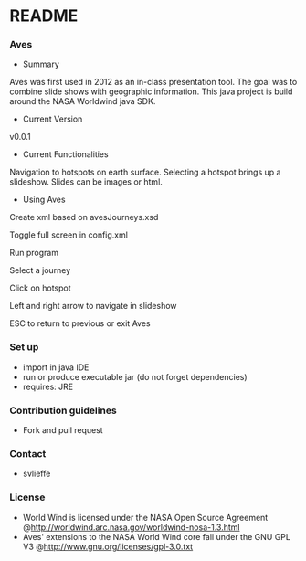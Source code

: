 # README #

### Aves ###

* Summary

Aves was first used in 2012 as an in-class presentation tool. The goal was to combine slide shows with geographic information. This java project is build around the NASA Worldwind java SDK.

* Current Version

v0.0.1

* Current Functionalities

Navigation to hotspots on earth surface. Selecting a hotspot brings up a slideshow. Slides can be images or html.

* Using Aves

Create xml based on avesJourneys.xsd

Toggle full screen in config.xml

Run program

Select a journey

Click on hotspot

Left and right arrow to navigate in slideshow

ESC to return to previous or exit Aves

### Set up ###

* import in java IDE
* run or produce executable jar (do not forget dependencies)
* requires: JRE 

### Contribution guidelines ###

* Fork and pull request

### Contact ###

* svlieffe

### License ###

* World Wind is licensed under the NASA Open Source Agreement @http://worldwind.arc.nasa.gov/worldwind-nosa-1.3.html
* Aves' extensions to the NASA World Wind core fall under the GNU GPL V3 @http://www.gnu.org/licenses/gpl-3.0.txt